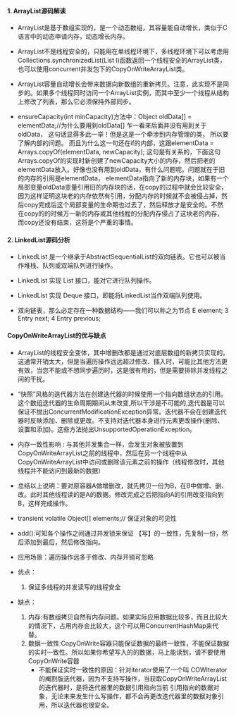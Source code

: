 #### 1. ArrayList源码解读

- ArrayList是基于数组实现的，是一个动态数组，其容量能自动增长，类似于C语言中的动态申请内存，动态增长内存。
- ArrayList不是线程安全的，只能用在单线程环境下，多线程环境下可以考虑用Collections.synchronizedList(List l)函数返回一个线程安全的ArrayList类，也可以使用concurrent并发包下的CopyOnWriteArrayList类。
- ArrayList容量自动增长会带来数据向新数组的重新拷贝。注意，此实现不是同步的。如果多个线程同时访问一个ArrayList实例，而其中至少一个线程从结构上修改了列表，那么它必须保持外部同步。

- ensureCapacity(int minCapacity)方法中：Object oldData[] = elementData;//为什么要用到oldData[]
乍一看来后面并没有用到关于oldData， 这句话显得多此一举！但是这是一个牵涉到内存管理的类， 所以要了解内部的问题。 而且为什么这一句还在if的内部，这跟elementData = Arrays.copyOf(elementData, newCapacity); 这句是有关系的，下面这句Arrays.copyOf的实现时新创建了newCapacity大小的内存，然后把老的elementData放入。好像也没有用到oldData，有什么问题呢。问题就在于旧的内存的引用是elementData， elementData指向了新的内存块，如果有一个局部变量oldData变量引用旧的内存块的话，在copy的过程中就会比较安全，因为这样证明这块老的内存依然有引用，分配内存的时候就不会被侵占掉，然后copy完成后这个局部变量的生命期也过去了，然后释放才是安全的。不然在copy的的时候万一新的内存或其他线程的分配内存侵占了这块老的内存，而copy还没有结束，这将是个严重的事情。


#### 2. LinkedList源码分析

- LinkedList 是一个继承于AbstractSequentialList的双向链表。它也可以被当作堆栈、队列或双端队列进行操作。
- LinkedList 实现 List 接口，能对它进行队列操作。
- LinkedList 实现 Deque 接口，即能将LinkedList当作双端队列使用。

- 双向链表，那么必定存在一种数据结构——我们可以称之为节点 E element;
 3     Entry<E> next;
 4     Entry<E> previous;


#### CopyOnWriteArrayList的优与缺点
- ArrayList的线程安全变体，其中增删改都是通过对底层数组的新拷贝实现的。这通常开销太大，但是当遍历操作远远超过修改、插入时，可能比其他方法更有效，当您不能或不想同步遍历时，这是很有用的，但是需要排除并发线程之间的干扰。
- “快照”风格的迭代器方法在创建迭代器的时候使用一个指向数组状态的引用。这个数组迭代器的生命周期期间从未改变,所以干涉是不可能的,迭代器是可以保证不抛出ConcurrentModificationException异常。迭代器不会在创建迭代器时反映添加、删除或更改。不支持对迭代器本身进行元素更改操作(删除、设置和添加)。这些方法抛出UnsupportedOperationException。
- 内存一致性影响 : 与其他并发集合一样，会发生对象被放置到CopyOnWriteArrayList之前的线程中，然后在另一个线程中从CopyOnWriteArrayList中访问或删除该元素之前的操作（线程修改时，其他线程并不能访问到最新的数据）
- 总结以上说明：要对原容器A做增删改，就先拷贝一份为B，在B中做增、删、改。此时其他线程读的是A的数据。修改完成之后把指向A的引用改变指向到B，这样完成操作。

- transient volatile Object[] elements;// 保证对象的可见性
- add():可知各个操作之间通过并发锁来保证 【写】的一致性，先复制一份，然后添加到最后，然后修改指向。


- 应用场景：遍历操作远多于修改、内存开销可忽略
- 优点：
    1. 保证多线程的并发读写的线程安全
- 缺点：
    1. 内存:有数组拷贝自然有内存问题。如果实际应用数据比较多，而且比较大的情况下，占用内存会比较大，这个可以用ConcurrentHashMap来代替。
    2. 数据一致性:CopyOnWrite容器只能保证数据的最终一致性，不能保证数据的实时一致性。所以如果你希望写入的的数据，马上能读到，请不要使用CopyOnWrite容器
        - 不能保证实时一致性的原因：针对iterator使用了一个叫 COWIterator的阉割版迭代器，因为不支持写操作，当获取CopyOnWriteArrayList的迭代器时，是将迭代器里的数据引用指向当前 引用指向的数据对象，无论未来发生什么写操作，都不会再更改迭代器里的数据对象引用，所以迭代器也很安全。

